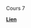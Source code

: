 Cours 7

[**Lien**](https://drive.google.com/file/d/1OhkfYqibTXjiUjfsSQlJhrX0-lTi47nW/view?usp=sharing)
